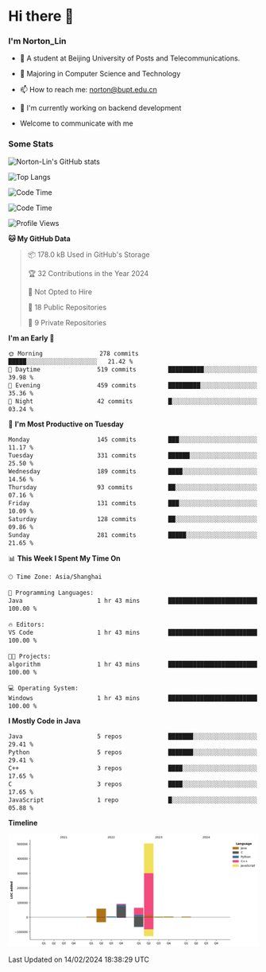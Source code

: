 
# Hi there 👋

### I'm Norton_Lin
- 🏫 A student at Beijing University of Posts and Telecommunications.
- 🌱 Majoring in Computer Science and Technology
- 📫 How to reach me: norton@bupt.edu.cn
- 🌱 I'm currently working on backend development

- Welcome to communicate with me

### Some Stats
![Norton-Lin's GitHub stats](https://github-readme-stats.vercel.app/api?username=Norton-Lin&count_private=true&show_icons=true&theme=radical)

![Top Langs](https://github-readme-stats.vercel.app/api/top-langs/?username=Norton-Lin&langs_count=10&layout=compact)

![Code Time](https://github-readme-stats.vercel.app/api/wakatime?username=Norton_Lin)

<!--START_SECTION:waka-->
![Code Time](http://img.shields.io/badge/Code%20Time-469%20hrs%2023%20mins-blue)

![Profile Views](http://img.shields.io/badge/Profile%20Views-0-blue)

**🐱 My GitHub Data** 

> 📦 178.0 kB Used in GitHub's Storage 
 > 
> 🏆 32 Contributions in the Year 2024
 > 
> 🚫 Not Opted to Hire
 > 
> 📜 18 Public Repositories 
 > 
> 🔑 9 Private Repositories 
 > 
**I'm an Early 🐤** 

```text
🌞 Morning                278 commits         █████░░░░░░░░░░░░░░░░░░░░   21.42 % 
🌆 Daytime                519 commits         ██████████░░░░░░░░░░░░░░░   39.98 % 
🌃 Evening                459 commits         █████████░░░░░░░░░░░░░░░░   35.36 % 
🌙 Night                  42 commits          █░░░░░░░░░░░░░░░░░░░░░░░░   03.24 % 
```
📅 **I'm Most Productive on Tuesday** 

```text
Monday                   145 commits         ███░░░░░░░░░░░░░░░░░░░░░░   11.17 % 
Tuesday                  331 commits         ██████░░░░░░░░░░░░░░░░░░░   25.50 % 
Wednesday                189 commits         ████░░░░░░░░░░░░░░░░░░░░░   14.56 % 
Thursday                 93 commits          ██░░░░░░░░░░░░░░░░░░░░░░░   07.16 % 
Friday                   131 commits         ███░░░░░░░░░░░░░░░░░░░░░░   10.09 % 
Saturday                 128 commits         ██░░░░░░░░░░░░░░░░░░░░░░░   09.86 % 
Sunday                   281 commits         █████░░░░░░░░░░░░░░░░░░░░   21.65 % 
```


📊 **This Week I Spent My Time On** 

```text
🕑︎ Time Zone: Asia/Shanghai

💬 Programming Languages: 
Java                     1 hr 43 mins        █████████████████████████   100.00 % 

🔥 Editors: 
VS Code                  1 hr 43 mins        █████████████████████████   100.00 % 

🐱‍💻 Projects: 
algorithm                1 hr 43 mins        █████████████████████████   100.00 % 

💻 Operating System: 
Windows                  1 hr 43 mins        █████████████████████████   100.00 % 
```

**I Mostly Code in Java** 

```text
Java                     5 repos             ███████░░░░░░░░░░░░░░░░░░   29.41 % 
Python                   5 repos             ███████░░░░░░░░░░░░░░░░░░   29.41 % 
C++                      3 repos             ████░░░░░░░░░░░░░░░░░░░░░   17.65 % 
C                        3 repos             ████░░░░░░░░░░░░░░░░░░░░░   17.65 % 
JavaScript               1 repo              █░░░░░░░░░░░░░░░░░░░░░░░░   05.88 % 
```



**Timeline**

![Lines of Code chart](https://raw.githubusercontent.com/Norton-Lin/Norton-Lin/main/assets/bar_graph.png)


 Last Updated on 14/02/2024 18:38:29 UTC
<!--END_SECTION:waka-->
